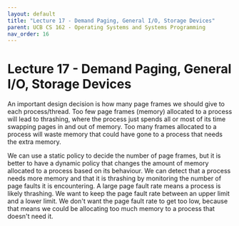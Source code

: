 ```yaml
---
layout: default
title: "Lecture 17 - Demand Paging, General I/O, Storage Devices"
parent: UCB CS 162 - Operating Systems and Systems Programming
nav_order: 16
---
```


# Lecture 17 - Demand Paging, General I/O, Storage Devices
An important design decision is how many page frames we should give to each process/thread. Too few page frames (memory) allocated to a process will lead to thrashing, where the process just spends all or most of its time swapping pages in and out of memory. Too many frames allocated to a process will waste memory that could have gone to a process that needs the extra memory.

We can use a static policy to decide the number of page frames, but it is better to have a dynamic policy that changes the amount of memory allocated to a process based on its behaviour. We can detect that a process needs more memory and that it is thrashing by monitoring the number of page faults it is encountering. A large page fault rate means a process is likely thrashing. We want to keep the page fault rate between an upper limit and a lower limit. We don't want the page fault rate to get too low, because that means we could be allocating too much memory to a process that doesn't need it.